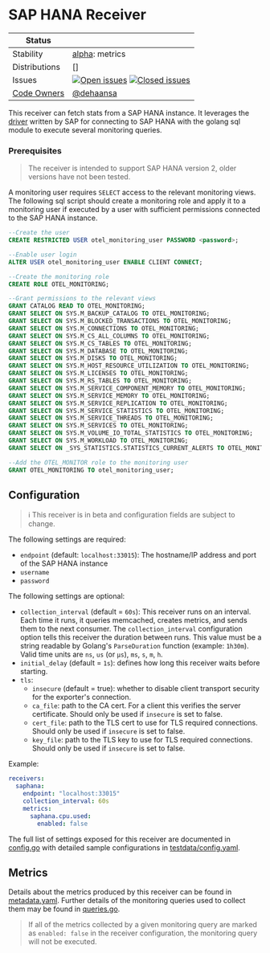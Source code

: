 # SAP HANA Receiver

<!-- status autogenerated section -->
| Status        |           |
| ------------- |-----------|
| Stability     | [alpha]: metrics   |
| Distributions | [] |
| Issues        | [![Open issues](https://img.shields.io/github/issues-search/open-telemetry/opentelemetry-collector-contrib?query=is%3Aissue%20is%3Aopen%20label%3Areceiver%2Fsaphana%20&label=open&color=orange&logo=opentelemetry)](https://github.com/open-telemetry/opentelemetry-collector-contrib/issues?q=is%3Aopen+is%3Aissue+label%3Areceiver%2Fsaphana) [![Closed issues](https://img.shields.io/github/issues-search/open-telemetry/opentelemetry-collector-contrib?query=is%3Aissue%20is%3Aclosed%20label%3Areceiver%2Fsaphana%20&label=closed&color=blue&logo=opentelemetry)](https://github.com/open-telemetry/opentelemetry-collector-contrib/issues?q=is%3Aclosed+is%3Aissue+label%3Areceiver%2Fsaphana) |
| [Code Owners](https://github.com/open-telemetry/opentelemetry-collector-contrib/blob/main/CONTRIBUTING.md#becoming-a-code-owner)    | [@dehaansa](https://www.github.com/dehaansa) |

[alpha]: https://github.com/open-telemetry/opentelemetry-collector/blob/main/docs/component-stability.md#alpha
<!-- end autogenerated section -->

This receiver can fetch stats from a SAP HANA instance. It leverages the [driver](https://github.com/SAP/go-hdb) written by SAP for connecting to SAP HANA with the golang sql module to execute several monitoring queries.

### Prerequisites

> The receiver is intended to support SAP HANA version 2, older versions have not been tested.

A monitoring user requires `SELECT` access to the relevant monitoring views. The following sql script should create a monitoring role and apply it to a monitoring user if executed by a user with sufficient permissions connected to the SAP HANA instance.

```sql
--Create the user
CREATE RESTRICTED USER otel_monitoring_user PASSWORD <password>;

--Enable user login
ALTER USER otel_monitoring_user ENABLE CLIENT CONNECT;

--Create the monitoring role
CREATE ROLE OTEL_MONITORING;

--Grant permissions to the relevant views
GRANT CATALOG READ TO OTEL_MONITORING;
GRANT SELECT ON SYS.M_BACKUP_CATALOG TO OTEL_MONITORING;
GRANT SELECT ON SYS.M_BLOCKED_TRANSACTIONS TO OTEL_MONITORING;
GRANT SELECT ON SYS.M_CONNECTIONS TO OTEL_MONITORING;
GRANT SELECT ON SYS.M_CS_ALL_COLUMNS TO OTEL_MONITORING;
GRANT SELECT ON SYS.M_CS_TABLES TO OTEL_MONITORING;
GRANT SELECT ON SYS.M_DATABASE TO OTEL_MONITORING;
GRANT SELECT ON SYS.M_DISKS TO OTEL_MONITORING;
GRANT SELECT ON SYS.M_HOST_RESOURCE_UTILIZATION TO OTEL_MONITORING;
GRANT SELECT ON SYS.M_LICENSES TO OTEL_MONITORING;
GRANT SELECT ON SYS.M_RS_TABLES TO OTEL_MONITORING;
GRANT SELECT ON SYS.M_SERVICE_COMPONENT_MEMORY TO OTEL_MONITORING;
GRANT SELECT ON SYS.M_SERVICE_MEMORY TO OTEL_MONITORING;
GRANT SELECT ON SYS.M_SERVICE_REPLICATION TO OTEL_MONITORING;
GRANT SELECT ON SYS.M_SERVICE_STATISTICS TO OTEL_MONITORING;
GRANT SELECT ON SYS.M_SERVICE_THREADS TO OTEL_MONITORING;
GRANT SELECT ON SYS.M_SERVICES TO OTEL_MONITORING;
GRANT SELECT ON SYS.M_VOLUME_IO_TOTAL_STATISTICS TO OTEL_MONITORING;
GRANT SELECT ON SYS.M_WORKLOAD TO OTEL_MONITORING;
GRANT SELECT ON _SYS_STATISTICS.STATISTICS_CURRENT_ALERTS TO OTEL_MONITORING;

--Add the OTEL_MONITOR role to the monitoring user
GRANT OTEL_MONITORING TO otel_monitoring_user;
```

## Configuration

> :information_source: This receiver is in beta and configuration fields are subject to change.

The following settings are required:

- `endpoint` (default: `localhost:33015`): The hostname/IP address and port of the SAP HANA instance
- `username`
- `password`

The following settings are optional:

- `collection_interval` (default = `60s`): This receiver runs on an interval.
Each time it runs, it queries memcached, creates metrics, and sends them to the
next consumer. The `collection_interval` configuration option tells this
receiver the duration between runs. This value must be a string readable by
Golang's `ParseDuration` function (example: `1h30m`). Valid time units are
`ns`, `us` (or `µs`), `ms`, `s`, `m`, `h`.
- `initial_delay` (default = `1s`): defines how long this receiver waits before starting.
- `tls`:
  - `insecure` (default = true): whether to disable client transport security for the exporter's connection.
  - `ca_file`: path to the CA cert. For a client this verifies the server certificate. Should only be used if `insecure` is set to false.
  - `cert_file`: path to the TLS cert to use for TLS required connections. Should only be used if `insecure` is set to false.
  - `key_file`: path to the TLS key to use for TLS required connections. Should only be used if `insecure` is set to false.

Example:

```yaml
receivers:
  saphana:
    endpoint: "localhost:33015"
    collection_interval: 60s
    metrics:
      saphana.cpu.used:
        enabled: false
```

The full list of settings exposed for this receiver are documented in [config.go](./config.go)
with detailed sample configurations in [testdata/config.yaml](./testdata/config.yaml).

## Metrics

Details about the metrics produced by this receiver can be found in [metadata.yaml](./metadata.yaml). Further details of the monitoring queries used to collect them may be found in [queries.go](./queries.go).

> If all of the metrics collected by a given monitoring query are marked as `enabled: false` in the receiver configuration, the monitoring query will not be executed.

